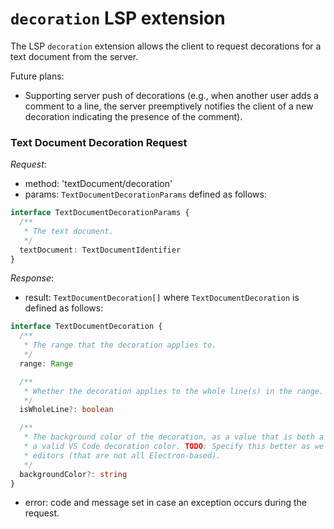 # `decoration` LSP extension

The LSP `decoration` extension allows the client to request decorations for a text document from
the server.

Future plans:

- Supporting server push of decorations (e.g., when another user adds a comment to a line, the server preemptively notifies the client of a new decoration indicating the presence of the comment).

### Text Document Decoration Request

_Request_:

- method: 'textDocument/decoration'
- params: `TextDocumentDecorationParams` defined as follows:

```typescript
interface TextDocumentDecorationParams {
  /**
   * The text document.
   */
  textDocument: TextDocumentIdentifier
}
```

_Response_:

- result: `TextDocumentDecoration[]` where `TextDocumentDecoration` is defined as follows:

```typescript
interface TextDocumentDecoration {
  /**
   * The range that the decoration applies to.
   */
  range: Range

  /**
   * Whether the decoration applies to the whole line(s) in the range.
   */
  isWholeLine?: boolean

  /**
   * The background color of the decoration, as a value that is both a valid CSS <color> value and
   * a valid VS Code decoration color. TODO: Specify this better as we implement support for more
   * editors (that are not all Electron-based).
   */
  backgroundColor?: string
}
```

- error: code and message set in case an exception occurs during the request.
